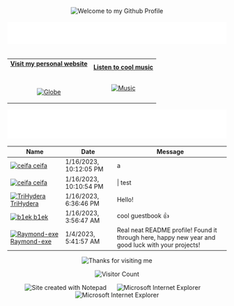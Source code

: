 <!-- "Hero" Header -->
<div align="center">
  <img src="https://github.com/BrunnerLivio/brunnerlivio/blob/master/images/welcome.png?raw=true" style="max-width: 100%;" alt="Welcome to my Github Profile" />
  <br />
  <br />
  <img height="50" alt="My Name is Livio and I like Node.js" src="images/personal_note.svg" />
  <br />
  <br />

</div>

<!-- Social -->
<table width="100%" align="center">
<tr>
<td align="center">
<a href="https://brunnerliv.io">
<strong>Visit my personal website </strong>
<br />
<br />
<br />

<p>

<img alt="Globe" height="80" src="images/globe.gif">
</a>
</p>

</td>


<td align="center">
<a href="https://www.youtube.com/watch?v=3YxaaGgTQYM&ab_channel=EvanescenceVEVO">
<strong>Listen to cool music</strong>
<br />
<br />


<p>
<img height="100" alt="Music" src="images/music.gif"> 
</a>
</p>

</td>
</tr>
</table>

<div align="center">
<a href="https://github.com/BrunnerLivio/brunnerlivio/issues/62#issuecomment-new"><img src="images/guestbook.svg"></a> 
</div>

<!-- Guestbook -->
| Name | Date | Message |
|---|---|---|
| <a href="https://github.com/ceifa"><img width="24" src="https://avatars.githubusercontent.com/u/26205666?s=24&v=4" alt="ceifa" /> ceifa</a> |1/16/2023, 10:12:05 PM|a|
| <a href="https://github.com/ceifa"><img width="24" src="https://avatars.githubusercontent.com/u/26205666?s=24&v=4" alt="ceifa" /> ceifa</a> |1/16/2023, 10:10:54 PM|&#124; test | test ||
| <a href="https://github.com/TriHydera"><img width="24" src="https://avatars.githubusercontent.com/u/39857764?s=24&u=5dbda638f45530582eee1703b4473f2a5e229e28&v=4" alt="TriHydera" /> TriHydera</a> |1/16/2023, 6:36:46 PM|Hello!|
| <a href="https://github.com/b1ek"><img width="24" src="https://avatars.githubusercontent.com/u/57577711?s=24&u=e16b2613ffe1eb50afca0aed3fd1f80858a15b5b&v=4" alt="b1ek" /> b1ek</a> |1/16/2023, 3:56:47 AM|cool guestbook 👍|
| <a href="https://github.com/Raymond-exe"><img width="24" src="https://avatars.githubusercontent.com/u/42707243?s=24&u=d4739cbf7c350d86e00a3721f25720833edeb4c5&v=4" alt="Raymond-exe" /> Raymond-exe</a> |1/4/2023, 5:41:57 AM|Real neat README profile! Found it through here, happy new year and good luck with your projects!|
<!-- /Guestbook -->

<!-- Footer -->

<div align="center">

<img height="120" alt="Thanks for visiting me" width="100%" src="https://raw.githubusercontent.com/BrunnerLivio/brunnerlivio/master/images/marquee.svg" />
<br />

![Visitor Count](https://profile-counter.glitch.me/brunnerlivio/count.svg)


<img src="https://raw.githubusercontent.com/BrunnerLivio/brunnerlivio/master/images/notepad.gif" alt="Site created with Notepad" height="30" />
<!-- "margin-right: whatever;" -->
<span>&nbsp;&nbsp;&nbsp;&nbsp;</span>  
<img src="https://raw.githubusercontent.com/BrunnerLivio/brunnerlivio/master/images/ie_logo.gif" alt="Microsoft Internet Explorer" />
<span>&nbsp;&nbsp;&nbsp;&nbsp;</span>  
<img src="https://raw.githubusercontent.com/BrunnerLivio/brunnerlivio/master/images/noframes.gif" alt="Microsoft Internet Explorer" />

</div>
